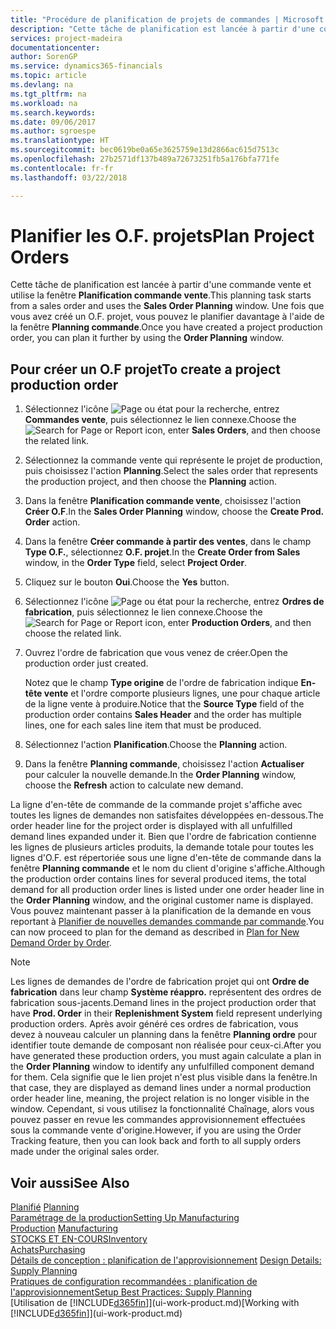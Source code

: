 ```yaml
---
title: "Procédure de planification de projets de commandes | Microsoft Docs"
description: "Cette tâche de planification est lancée à partir d'une commande vente et utilise la fenêtre **Planification commande vente**. Une fois que vous avez créé un O.F. projet, vous pouvez le planifier davantage à l'aide de la fenêtre **Planning commande**."
services: project-madeira
documentationcenter: 
author: SorenGP
ms.service: dynamics365-financials
ms.topic: article
ms.devlang: na
ms.tgt_pltfrm: na
ms.workload: na
ms.search.keywords: 
ms.date: 09/06/2017
ms.author: sgroespe
ms.translationtype: HT
ms.sourcegitcommit: bec0619be0a65e3625759e13d2866ac615d7513c
ms.openlocfilehash: 27b2571df137b489a72673251fb5a176bfa771fe
ms.contentlocale: fr-fr
ms.lasthandoff: 03/22/2018

---
```

# <a name="plan-project-orders"></a><span data-ttu-id="50477-104">Planifier les O.F. projets</span><span class="sxs-lookup"><span data-stu-id="50477-104">Plan Project Orders</span></span>
<span data-ttu-id="50477-105">Cette tâche de planification est lancée à partir d'une commande vente et utilise la fenêtre **Planification commande vente**.</span><span class="sxs-lookup"><span data-stu-id="50477-105">This planning task starts from a sales order and uses the **Sales Order Planning** window.</span></span> <span data-ttu-id="50477-106">Une fois que vous avez créé un O.F. projet, vous pouvez le planifier davantage à l'aide de la fenêtre **Planning commande**.</span><span class="sxs-lookup"><span data-stu-id="50477-106">Once you have created a project production order, you can plan it further by using the **Order Planning** window.</span></span>  

## <a name="to-create-a-project-production-order"></a><span data-ttu-id="50477-107">Pour créer un O.F projet</span><span class="sxs-lookup"><span data-stu-id="50477-107">To create a project production order</span></span>  

1.  <span data-ttu-id="50477-108">Sélectionnez l'icône ![Page ou état pour la recherche](media/ui-search/search_small.png "Page ou état pour la recherche"), entrez **Commandes vente**, puis sélectionnez le lien connexe.</span><span class="sxs-lookup"><span data-stu-id="50477-108">Choose the ![Search for Page or Report](media/ui-search/search_small.png "Search for Page or Report icon") icon, enter **Sales Orders**, and then choose the related link.</span></span>  
2.  <span data-ttu-id="50477-109">Sélectionnez la commande vente qui représente le projet de production, puis choisissez l'action **Planning**.</span><span class="sxs-lookup"><span data-stu-id="50477-109">Select the sales order that represents the production project, and then choose the **Planning** action.</span></span>  
4.  <span data-ttu-id="50477-110">Dans la fenêtre **Planification commande vente**, choisissez l'action **Créer O.F**.</span><span class="sxs-lookup"><span data-stu-id="50477-110">In the **Sales Order Planning** window, choose  the **Create Prod. Order** action.</span></span>  
5.  <span data-ttu-id="50477-111">Dans la fenêtre **Créer commande à partir des ventes**, dans le champ **Type O.F.**, sélectionnez **O.F. projet**.</span><span class="sxs-lookup"><span data-stu-id="50477-111">In the **Create Order from Sales** window, in the **Order Type** field, select **Project Order**.</span></span>  
6.  <span data-ttu-id="50477-112">Cliquez sur le bouton **Oui**.</span><span class="sxs-lookup"><span data-stu-id="50477-112">Choose the **Yes** button.</span></span>  
7.  <span data-ttu-id="50477-113">Sélectionnez l'icône ![Page ou état pour la recherche](media/ui-search/search_small.png "Page ou état pour la recherche"), entrez **Ordres de fabrication**, puis sélectionnez le lien connexe.</span><span class="sxs-lookup"><span data-stu-id="50477-113">Choose the ![Search for Page or Report](media/ui-search/search_small.png "Search for Page or Report icon") icon, enter **Production Orders**, and then choose the related link.</span></span>
8. <span data-ttu-id="50477-114">Ouvrez l'ordre de fabrication que vous venez de créer.</span><span class="sxs-lookup"><span data-stu-id="50477-114">Open the production order just created.</span></span>  

    <span data-ttu-id="50477-115">Notez que le champ **Type origine** de l'ordre de fabrication indique **En-tête vente** et l'ordre comporte plusieurs lignes, une pour chaque article de la ligne vente à produire.</span><span class="sxs-lookup"><span data-stu-id="50477-115">Notice that the **Source Type** field of the production order contains **Sales Header** and the order has multiple lines, one for each sales line item that must be produced.</span></span>  
9. <span data-ttu-id="50477-116">Sélectionnez l'action **Planification**.</span><span class="sxs-lookup"><span data-stu-id="50477-116">Choose the **Planning** action.</span></span>
10. <span data-ttu-id="50477-117">Dans la fenêtre **Planning commande**, choisissez l'action **Actualiser** pour calculer la nouvelle demande.</span><span class="sxs-lookup"><span data-stu-id="50477-117">In the **Order Planning** window, choose the **Refresh** action to calculate new demand.</span></span>  

<span data-ttu-id="50477-118">La ligne d'en-tête de commande de la commande projet s'affiche avec toutes les lignes de demandes non satisfaites développées en-dessous.</span><span class="sxs-lookup"><span data-stu-id="50477-118">The order header line for the project order is displayed with all unfulfilled demand lines expanded under it.</span></span> <span data-ttu-id="50477-119">Bien que l'ordre de fabrication contienne les lignes de plusieurs articles produits, la demande totale pour toutes les lignes d'O.F. est répertoriée sous une ligne d'en-tête de commande dans la fenêtre **Planning commande** et le nom du client d'origine s'affiche.</span><span class="sxs-lookup"><span data-stu-id="50477-119">Although the production order contains lines for several produced items, the total demand for all production order lines is listed under one order header line in the **Order Planning** window, and the original customer name is displayed.</span></span> <span data-ttu-id="50477-120">Vous pouvez maintenant passer à la planification de la demande en vous reportant à [Planifier de nouvelles demandes commande par commande](production-how-to-plan-for-new-demand.md).</span><span class="sxs-lookup"><span data-stu-id="50477-120">You can now proceed to plan for the demand as described in [Plan for New Demand Order by Order](production-how-to-plan-for-new-demand.md).</span></span>  

> [!NOTE]  
>  <span data-ttu-id="50477-121">Les lignes de demandes de l'ordre de fabrication projet qui ont **Ordre de fabrication** dans leur champ **Système réappro.** représentent des ordres de fabrication sous-jacents.</span><span class="sxs-lookup"><span data-stu-id="50477-121">Demand lines in the project production order that have **Prod. Order** in their **Replenishment System** field represent underlying production orders.</span></span> <span data-ttu-id="50477-122">Après avoir généré ces ordres de fabrication, vous devez à nouveau calculer un planning dans la fenêtre **Planning ordre** pour identifier toute demande de composant non réalisée pour ceux-ci.</span><span class="sxs-lookup"><span data-stu-id="50477-122">After you have generated these production orders, you must again calculate a plan in the **Order Planning** window to identify any unfulfilled component demand for them.</span></span> <span data-ttu-id="50477-123">Cela signifie que le lien projet n'est plus visible dans la fenêtre.</span><span class="sxs-lookup"><span data-stu-id="50477-123">In that case, they are displayed as demand lines under a normal production order header line, meaning, the project relation is no longer visible in the window.</span></span> <span data-ttu-id="50477-124">Cependant, si vous utilisez la fonctionnalité Chaînage, alors vous pouvez passer en revue les commandes approvisionnement effectuées sous la commande vente d'origine.</span><span class="sxs-lookup"><span data-stu-id="50477-124">However, if you are using the Order Tracking feature, then you can look back and forth to all supply orders made under the original sales order.</span></span>  

## <a name="see-also"></a><span data-ttu-id="50477-125">Voir aussi</span><span class="sxs-lookup"><span data-stu-id="50477-125">See Also</span></span>
<span data-ttu-id="50477-126">[Planifié](production-planning.md) </span><span class="sxs-lookup"><span data-stu-id="50477-126">[Planning](production-planning.md) </span></span>  
[<span data-ttu-id="50477-127">Paramétrage de la production</span><span class="sxs-lookup"><span data-stu-id="50477-127">Setting Up Manufacturing</span></span>](production-configure-production-processes.md)  
<span data-ttu-id="50477-128">[Production](production-manage-manufacturing.md)  </span><span class="sxs-lookup"><span data-stu-id="50477-128">[Manufacturing](production-manage-manufacturing.md)  </span></span>  
[<span data-ttu-id="50477-129">STOCKS ET EN-COURS</span><span class="sxs-lookup"><span data-stu-id="50477-129">Inventory</span></span>](inventory-manage-inventory.md)  
[<span data-ttu-id="50477-130">Achats</span><span class="sxs-lookup"><span data-stu-id="50477-130">Purchasing</span></span>](purchasing-manage-purchasing.md)  
<span data-ttu-id="50477-131">[Détails de conception : planification de l'approvisionnement](design-details-supply-planning.md) </span><span class="sxs-lookup"><span data-stu-id="50477-131">[Design Details: Supply Planning](design-details-supply-planning.md) </span></span>  
[<span data-ttu-id="50477-132">Pratiques de configuration recommandées : planification de l'approvisionnement</span><span class="sxs-lookup"><span data-stu-id="50477-132">Setup Best Practices: Supply Planning</span></span>](setup-best-practices-supply-planning.md)  
<span data-ttu-id="50477-133">[Utilisation de [!INCLUDE[d365fin](includes/d365fin_md.md)]](ui-work-product.md)</span><span class="sxs-lookup"><span data-stu-id="50477-133">[Working with [!INCLUDE[d365fin](includes/d365fin_md.md)]](ui-work-product.md)</span></span>


